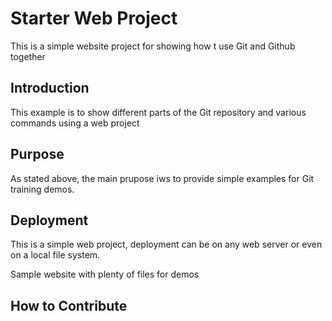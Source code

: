 # Starter Web Project

This is a simple website project for showing how t use Git and Github together
## Introduction

This example is to show different parts of the Git repository and various commands using a web project

## Purpose

As stated above, the main prupose iws to provide simple examples for Git training demos.

## Deployment

This is a simple web project, deployment can be on any web server or even on a local file system.

Sample website with plenty of files for demos

## How to Contribute